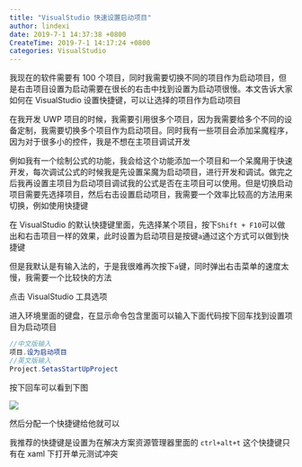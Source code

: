 ```yaml
---
title: "VisualStudio 快速设置启动项目"
author: lindexi
date: 2019-7-1 14:37:38 +0800
CreateTime: 2019-7-1 14:17:24 +0800
categories: VisualStudio
---
```


我现在的软件需要有 100 个项目，同时我需要切换不同的项目作为启动项目，但是右击项目设置为启动需要在很长的右击中找到设置为启动项很慢。本文告诉大家如何在 VisualStudio 设置快捷键，可以让选择的项目作为启动项目

<!--more-->


<!-- csdn -->

在我开发 UWP 项目的时候，我需要引用很多个项目，因为我需要给多个不同的设备定制，我需要切换多个项目作为启动项目。同时我有一些项目会添加呆魔程序，因为对于很多小的控件，我是不想在主项目调试开发

例如我有一个绘制公式的功能，我会给这个功能添加一个项目和一个呆魔用于快速开发，每次调试公式的时候我是先设置呆魔为启动项目，进行开发和调试。做完之后我再设置主项目为启动项目调试我的公式是否在主项目可以使用。但是切换启动项目需要先选择项目，然后右击设置启动项目，我需要一个效率比较高的方法用来切换，例如使用快捷键

在 VisualStudio 的默认快捷键里面，先选择某个项目，按下`Shift + F10`可以做出和右击项目一样的效果，此时设置为启动项目是按键`a`通过这个方式可以做到快捷键

但是我默认是有输入法的，于是我很难再次按下`a`键，同时弹出右击菜单的速度太慢，我需要一个比较快的方法

点击 VisualStudio 工具选项

进入环境里面的键盘，在显示命令包含里面可以输入下面代码按下回车找到设置项目为启动项目

```csharp
//中文版输入
项目.设为启动项目
//英文版输入
Project.SetasStartUpProject
```

按下回车可以看到下图

<!-- ![](image/VisualStudio 快速设置启动项目/VisualStudio 快速设置启动项目0.png) -->

![](http://image.acmx.xyz/lindexi%2F201971142743883)

然后分配一个快捷键给他就可以

我推荐的快捷键是设置为在解决方案资源管理器里面的 `ctrl+alt+t` 这个快捷键只有在 xaml 下打开单元测试冲突

